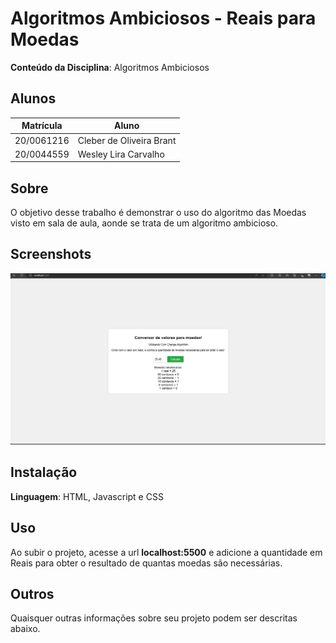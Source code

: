 # Algoritmos Ambiciosos - Reais para Moedas

**Conteúdo da Disciplina**: Algoritmos Ambiciosos<br>

## Alunos
|Matrícula | Aluno |
| -- | -- |
| 20/0061216  |  Cleber de Oliveira Brant |
| 20/0044559  |  Wesley Lira Carvalho |

## Sobre 
O objetivo desse trabalho é demonstrar o uso do algoritmo das Moedas visto em sala de aula, aonde se trata de um algoritmo ambicioso.

## Screenshots
![Foto Principal](./assets/screenshot_principal.png)

## Instalação 
**Linguagem**: HTML, Javascript e CSS<br>


## Uso 
Ao subir o projeto, acesse a url **localhost:5500** e adicione a quantidade em Reais para obter o resultado de quantas moedas são necessárias.

## Outros 
Quaisquer outras informações sobre seu projeto podem ser descritas abaixo.
